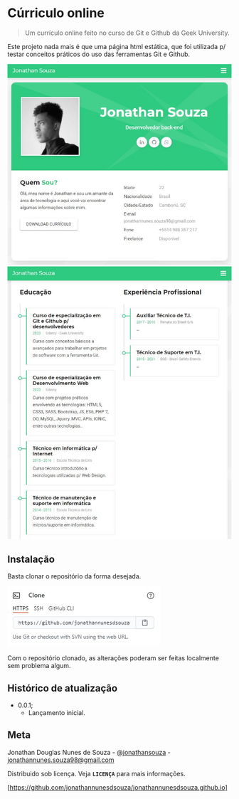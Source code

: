 # Cúrriculo online 
> Um currículo online feito no curso de Git e Github da Geek
University.

Este projeto nada mais é que uma página html estática, que foi utilizada p/ testar conceitos práticos do uso das ferramentas Git e Github.

![Screenshoot tela inicial](images/screenshot-inicio.jpg)
![Screenshoot tela curriculo](images/screenshoot-curriculo.jpg)

## Instalação 

Basta clonar o repositório da forma desejada.

![Screenshoot tela de clonagem de repositorio](images/screenshoot-instalacao.jpg)

Com o repositório clonado, as alterações poderam ser feitas localmente sem problema algum.

## Histórico de atualização 

* 0.0.1;
    * Lançamento inicial.

## Meta 

Jonathan Douglas Nunes de Souza - [@jonathansouza] - <jonathannunes.souza98@gmail.com>

[@jonathansouza]:https://www.linkedin.com/in/perfil-in/

Distribuido sob licença. Veja **`LICENÇA`** para mais informações.

[https://github.com/jonathannunesdsouza/jonathannunesdsouza.github.io]
